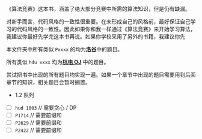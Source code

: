 《算法竞赛》这本书，涵盖了绝大部分竞赛中所需的算法知识，但是仍有缺漏。

对新手而言，代码风格的一致性很重要。在未形成自己的风格前，最好保证自己学习的代码风格的一致性。因此如果你和我一样通过《算法竞赛》来开始学习算法，我建议你最好先学完这本书再说。如果你学校采用了另外的书籍，我建议你先

本文件夹中所有类似 `Pxxxx` 的均为<a href = "https://www.luogu.com.cn/"><strong>洛谷</strong></a>中的题目。

所有类似 `hdu xxxx` 均为<a href = "https://acm.hdu.edu.cn/"><strong>杭电 OJ</strong></a> 中的题目。

尝试把书中出现的所有题目均实现一遍。如果一个章节中出现的题目需要用到后面章节的知识，相关题目会暂时搁置。

- 1.2 队列
- [ ] `hud 1003` // 需要贪心 / DP
- [ ] `P1714` // 需要前缀和
- [ ] `P2629` // 需要前缀和
- [ ] `P2422` // 需要前缀和
